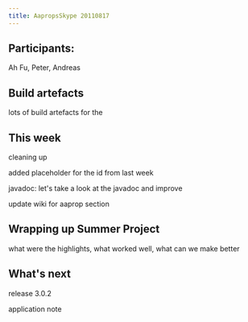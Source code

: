 ```yaml
---
title: AapropsSkype 20110817
---
```


Participants:
-------------

Ah Fu, Peter, Andreas

Build artefacts
---------------

lots of build artefacts for the

This week
---------

cleaning up

added placeholder for the id from last week

javadoc: let's take a look at the javadoc and improve

update wiki for aaprop section

Wrapping up Summer Project
--------------------------

what were the highlights, what worked well, what can we make better

What's next
-----------

release 3.0.2

application note
